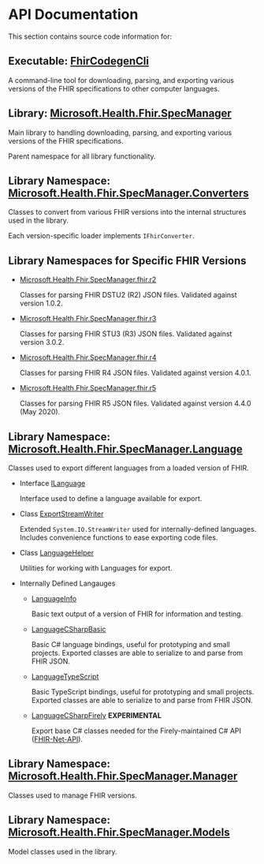 # API Documentation

This section contains source code information for:

## Executable: [FhirCodegenCli](FhirCodegenCli.html)

A command-line tool for downloading, parsing, and exporting various versions of the FHIR specifications to other computer languages.

## Library: [Microsoft.Health.Fhir.SpecManager](http://localhost:8080/api/Microsoft.Health.Fhir.SpecManager.html)

Main library to handling downloading, parsing, and exporting various versions of the FHIR specifications.

Parent namespace for all library functionality.

## Library Namespace: [Microsoft.Health.Fhir.SpecManager.Converters](Microsoft.Health.Fhir.SpecManager.Converters.html)

Classes to convert from various FHIR versions into the internal structures used in the library.

Each version-specific loader implements `IFhirConverter`.

## Library Namespaces for Specific FHIR Versions

* [Microsoft.Health.Fhir.SpecManager.fhir.r2](Microsoft.Health.Fhir.SpecManager.fhir.r2.html)

  Classes for parsing FHIR DSTU2 (R2) JSON files.  Validated against version 1.0.2.

* [Microsoft.Health.Fhir.SpecManager.fhir.r3](Microsoft.Health.Fhir.SpecManager.fhir.r3.html)

  Classes for parsing FHIR STU3 (R3) JSON files.  Validated against version 3.0.2.

* [Microsoft.Health.Fhir.SpecManager.fhir.r4](Microsoft.Health.Fhir.SpecManager.fhir.r4.html)

  Classes for parsing FHIR R4 JSON files.  Validated against version 4.0.1.

* [Microsoft.Health.Fhir.SpecManager.fhir.r5](Microsoft.Health.Fhir.SpecManager.fhir.r5.html)

  Classes for parsing FHIR R5 JSON files.  Validated against version 4.4.0 (May 2020).

## Library Namespace: [Microsoft.Health.Fhir.SpecManager.Language](Microsoft.Health.Fhir.SpecManager.Language.html)

Classes used to export different languages from a loaded version of FHIR.

* Interface [ILanguage](Microsoft.Health.Fhir.SpecManager.Language.ILanguage.html)

  Interface used to define a language available for export.

* Class [ExportStreamWriter](Microsoft.Health.Fhir.SpecManager.Language.ExportStreamWriter.html)

  Extended `System.IO.StreamWriter` used for internally-defined languages.  Includes convenience functions to ease exporting code files.

* Class [LanguageHelper](Microsoft.Health.Fhir.SpecManager.Language.LanguageHelper.html)

  Utilities for working with Languages for export.

* Internally Defined Langauges
  * [LanguageInfo](Microsoft.Health.Fhir.SpecManager.Language.LanguageInfo.html)
    
    Basic text output of a version of FHIR for information and testing.

  * [LanguageCSharpBasic](Microsoft.Health.Fhir.SpecManager.Language.LanguageCSharpBasic.html)

    Basic C# language bindings, useful for prototyping and small projects.  Exported classes are able to serialize to and parse from FHIR JSON.

  * [LanguageTypeScript](Microsoft.Health.Fhir.SpecManager.Language.LanguageTypeScript.html)

    Basic TypeScript bindings, useful for prototyping and small projects.  Exported classes are able to serialize to and parse from FHIR JSON.

  * [LanguageCSharpFirely](http://localhost:8080/api/Microsoft.Health.Fhir.SpecManager.Language.LanguageCSharpFirely.html) **EXPERIMENTAL**

    Export base C# classes needed for the Firely-maintained C# API ([FHIR-Net-API](https://github.com/FirelyTeam/fhir-net-api/)).

## Library Namespace: [Microsoft.Health.Fhir.SpecManager.Manager](Microsoft.Health.Fhir.SpecManager.Manager.html)

Classes used to manage FHIR versions.

## Library Namespace: [Microsoft.Health.Fhir.SpecManager.Models](Microsoft.Health.Fhir.SpecManager.Models.html)

Model classes used in the library.